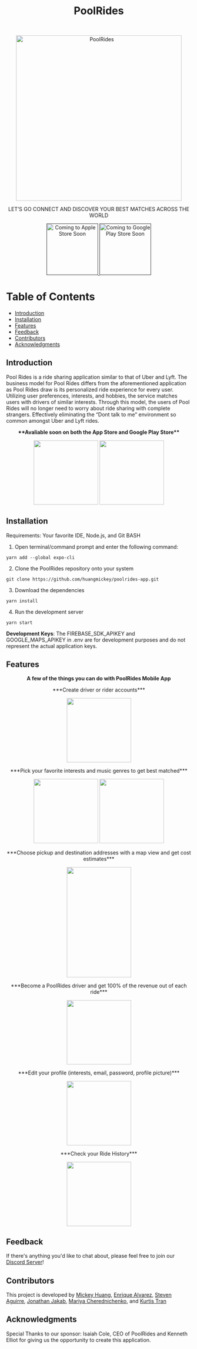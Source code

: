 <h1 align="center"> PoolRides </h1> <br>
<p align="center">
  <a href="https://poolrides.com/">
    <img alt="PoolRides" title="PoolRides" src="https://i.imgur.com/sXP9gBL.png" width="450">
  </a>
</p>

<p align="center">
  LET’S GO CONNECT AND DISCOVER YOUR 
  BEST MATCHES ACROSS THE WORLD
</p>

<p align="center">
  <a href="">
    <img alt="Coming to Apple Store Soon" title="App Store" src="http://i.imgur.com/0n2zqHD.png" width="140">
  </a>

  <a href="">
    <img alt="Coming to Google Play Store Soon" title="Google Play" src="http://i.imgur.com/mtGRPuM.png" width="140">
  </a>
</p>

# Table of Contents
- [Introduction](#introduction)
- [Installation](#installation)
- [Features](#features)
- [Feedback](#feedback)
- [Contributors](#contributors)
- [Acknowledgments](#acknowledgments)

## Introduction

Pool Rides is a ride sharing application similar to that of Uber and Lyft. The business model for Pool Rides differs from the aforementioned application as Pool Rides draw is its personalized ride experience for every user. Utilizing user preferences, interests, and hobbies, the service matches users with drivers of similar interests. Through this model, the users of Pool Rides will no longer need to worry about ride sharing with complete strangers. Effectively eliminating the “Dont talk to me” environment so common amongst Uber and Lyft rides.

<p align = 'center'> <b> **Avaliable soon on both the App Store and Google Play Store** </b> </p>

<p align="center">
  <img src = "https://i.imgur.com/t7JFl1z.png" width=175> <img src = "https://i.imgur.com/dwXJTEl.png" width=175>
</p>

## Installation

Requirements: Your favorite IDE, Node.js, and Git BASH
1. Open terminal/command prompt and enter the following command:
```
yarn add --global expo-cli
```
    
2. Clone the PoolRides repository onto your system
```
git clone https://github.com/huangmickey/poolrides-app.git
```

3. Download the dependencies
```
yarn install
```

4. Run the development server
```
yarn start
```

<b>Development Keys</b>: The FIREBASE_SDK_APIKEY and GOOGLE_MAPS_APIKEY in .env are for development purposes and do not represent the actual application keys.
## Features

<p align="center"> <b> A few of the things you can do with PoolRides Mobile App </b> </p>

<p align="center"> ***Create driver or rider accounts*** </p>
<p align="center"> <img src = "https://i.imgur.com/FOXXgDt.png" width=175> </p>

<p align="center"> ***Pick your favorite interests and music genres to get best matched*** </p>
<p align="center"> <img src = "https://i.imgur.com/qFvdtPv.png" width=175> <img src = "https://i.imgur.com/MeArF3m.png" width=175> </p>

<p align="center"> ***Choose pickup and destination addresses with a map view and get cost estimates*** </p>
<p align="center"> <img src = "https://i.imgur.com/SrphfZ2.png" width=175 height=300> </p>

<p align="center"> ***Become a PoolRides driver and get 100% of the revenue out of each ride*** </p>
<p align="center"> <img src = "https://i.imgur.com/huRnWtw.png" width=175> </p>

<p align="center"> ***Edit your profile (interests, email, password, profile picture)*** </p>
<p align="center"> <img src = "https://i.imgur.com/qHUWOX1.png" width=175> </p>

<p align="center"> ***Check your Ride History*** </p>
<p align="center"> <img src = "https://i.imgur.com/IaDkQAH.png" width=175> </p>



<!-- <p align="center">
  <img src = "http://i.imgur.com/IkSnFRL.png" width=700>
</p>

<p align="center">
  <img src = "http://i.imgur.com/0iorG20.png" width=700>
</p> -->


## Feedback

If there's anything you'd like to chat about, please feel free to join our [Discord Server](https://discord.gg/uUM38wXR8T)!

## Contributors

This project is developed by [Mickey Huang](github.com/huangmickey), [Enrique Alvarez](https://github.com/EnriqueAlv1332), [Steven Aguirre](https://github.com/AguirreSteven), [Jonathan Jakab](https://github.com/SomeOrdinaryGamer), [Mariya Cherednichenko](https://github.com/MariyaCS), and [Kurtis Tran](https://github.com/trankt)


## Acknowledgments

Special Thanks to our sponsor: Isaiah Cole, CEO of PoolRides and Kenneth Elliot for giving us the opportunity to create this application.








